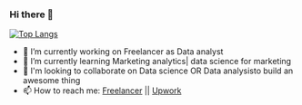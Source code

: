 ### Hi there 👋

[![Top Langs](https://github-readme-stats.vercel.app/api/top-langs/?username=eslamaboushashaa&bg_color=black)](https://github.com/eslamaboushashaa/github-readme-stats)

- 🔭 I’m currently working on Freelancer as Data analyst
- 🌱 I’m currently learning Marketing analytics| data science for marketing
- 👯 I'm looking to collaborate on Data science OR Data analysisto build an awesome thing
- 📫 How to reach me: [Freelancer](https://www.freelancer.com/u/eslamaboushahaa) || [Upwork](https://www.upwork.com/freelancers/~01f16963c1bbf35f98)

